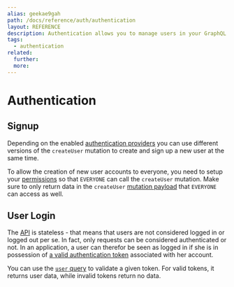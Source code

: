 ```yaml
---
alias: geekae9gah
path: /docs/reference/auth/authentication
layout: REFERENCE
description: Authentication allows you to manage users in your GraphQL backend. Use authentication providers like Auth0 and Digits out-of-the-box.
tags:
  - authentication
related:
  further:
  more:
---
```


# Authentication

## Signup

Depending on the enabled [authentication providers](!alias-seimeish6e#authentication-providers) you can use different versions of the `createUser` mutation to create and sign up a new user at the same time.

To allow the creation of new user accounts to everyone, you need to setup your [permissions](!alias-iegoo0heez) so that `EVERYONE` can call the `createUser` mutation. Make sure to only return data in the `createUser` [mutation payload](!alias-gahth9quoo) that `EVERYONE` can access as well.

## User Login

The [API](!alias-heshoov3ai) is stateless - that means that users are not considered logged in or logged out per se. In fact, only requests can be considered authenticated or not. In an application, a user can therefor be seen as logged in if she is in possession of [a valid authentication token](!alias-eip7ahqu5o) associated with her account.

You can use the [`user` query](!alias-gieh7iw2ru) to validate a given token. For valid tokens, it returns user data, while invalid tokens return no data.
